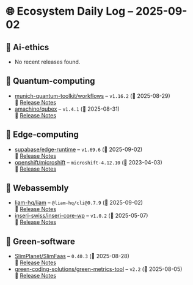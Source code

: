 # 🌐 Ecosystem Daily Log – 2025-09-02

## 🔹 Ai-ethics
- No recent releases found.

## 🔹 Quantum-computing
- [munich-quantum-toolkit/workflows](https://github.com/munich-quantum-toolkit/workflows/releases/tag/v1.16.2) – `v1.16.2` (📅 2025-08-29)  
  🔗 [Release Notes](https://github.com/munich-quantum-toolkit/workflows/releases/tag/v1.16.2)
- [amachino/qubex](https://github.com/amachino/qubex/releases/tag/v1.4.1) – `v1.4.1` (📅 2025-08-31)  
  🔗 [Release Notes](https://github.com/amachino/qubex/releases/tag/v1.4.1)

## 🔹 Edge-computing
- [supabase/edge-runtime](https://github.com/supabase/edge-runtime/releases/tag/v1.69.6) – `v1.69.6` (📅 2025-09-02)  
  🔗 [Release Notes](https://github.com/supabase/edge-runtime/releases/tag/v1.69.6)
- [openshift/microshift](https://github.com/openshift/microshift/releases/tag/microshift-4.12.10) – `microshift-4.12.10` (📅 2023-04-03)  
  🔗 [Release Notes](https://github.com/openshift/microshift/releases/tag/microshift-4.12.10)

## 🔹 Webassembly
- [liam-hq/liam](https://github.com/liam-hq/liam/releases/tag/%40liam-hq/cli%400.7.9) – `@liam-hq/cli@0.7.9` (📅 2025-09-02)  
  🔗 [Release Notes](https://github.com/liam-hq/liam/releases/tag/%40liam-hq/cli%400.7.9)
- [inseri-swiss/inseri-core-wp](https://github.com/inseri-swiss/inseri-core-wp/releases/tag/v1.0.2) – `v1.0.2` (📅 2025-05-07)  
  🔗 [Release Notes](https://github.com/inseri-swiss/inseri-core-wp/releases/tag/v1.0.2)

## 🔹 Green-software
- [SlimPlanet/SlimFaas](https://github.com/SlimPlanet/SlimFaas/releases/tag/0.40.3) – `0.40.3` (📅 2025-08-28)  
  🔗 [Release Notes](https://github.com/SlimPlanet/SlimFaas/releases/tag/0.40.3)
- [green-coding-solutions/green-metrics-tool](https://github.com/green-coding-solutions/green-metrics-tool/releases/tag/v2.2) – `v2.2` (📅 2025-08-05)  
  🔗 [Release Notes](https://github.com/green-coding-solutions/green-metrics-tool/releases/tag/v2.2)